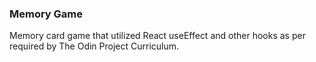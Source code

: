 ### Memory Game

Memory card game that utilized React useEffect and other hooks as per required by The Odin Project Curriculum.
